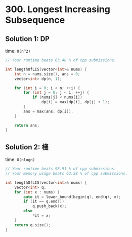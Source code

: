 # 300. Longest Increasing Subsequence

## Solution 1: DP

time: ```O(n^2)```

```cpp
// Your runtime beats 63.48 % of cpp submissions.

int lengthOfLIS(vector<int>& nums) {
    int n = nums.size(), ans = 0;
    vector<int> dp(n, 1);

    for (int i = 0; i < n; ++i) {
        for (int j = 0; j < i; ++j) {
            if (nums[j] < nums[i])
                dp[i] = max(dp[i], dp[j] + 1);
        }
        ans = max(ans, dp[i]);
    }

    return ans;
}
```

## Solution 2: 棧

time: ```O(nlogn)```

```cpp
// Your runtime beats 98.91 % of cpp submissions.
// Your memory usage beats 63.58 % of cpp submissions.

int lengthOfLIS(vector<int>& nums) {
    vector<int> q;
    for (int x : nums) {
        auto it = lower_bound(begin(q), end(q), x);
        if (it == q.end())
            q.push_back(x);
        else
            *it = x;
    }
    return q.size();
}
```
